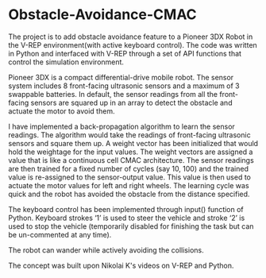 # Obstacle-Avoidance-CMAC

The project is to add obstacle avoidance feature to a Pioneer 3DX Robot in the V-REP environment(with active keyboard control). The code was written in Python and interfaced with V-REP through a set of API functions that control the simulation environment.

Pioneer 3DX is a compact differential-drive mobile robot. The sensor system includes 8 front-facing ultrasonic sensors and a maximum of 3 swappable batteries. In default, the sensor readings from all the front-facing sensors are squared up in an array to detect the obstacle and actuate the motor to avoid them.

I have implemented a back-propagation algorithm to learn the sensor readings. The algorithm would take the readings of front-facing ultrasonic sensors and square them up. A weight vector has been initialized that would hold the weightage for the input values. The weight vectors are assigned a value that is like a continuous cell CMAC architecture. The sensor readings are then trained for a fixed number of cycles (say 10, 100) and the trained value is re-assigned to the sensor-output value. This value is then used to actuate the motor values for left and right wheels. The learning cycle was quick and the robot has avoided the obstacle from the distance specified.

The keyboard control has been implemented through input() function of Python. Keyboard strokes ‘1’ is used to steer the vehicle and stroke ‘2’ is used to stop the vehicle (temporarily disabled for finishing the task but can be un-commented at any time).

The robot can wander while actively avoiding the collisions.

The concept was built upon Nikolai K's videos on V-REP and Python.
